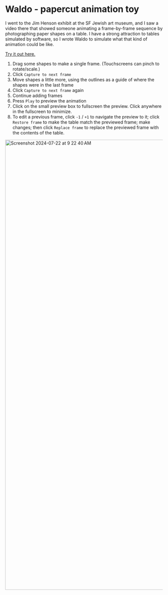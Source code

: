 # Waldo - papercut animation toy

I went to the Jim Henson exhibit at the SF Jewish art museum, and I saw a video there that showed someone animating a frame-by-frame sequence by photographing paper shapes on a table. I have a strong attraction to tables simulated by software, so I wrote Waldo to simulate what that kind of animation could be like.

[Try it out here.](http://david-lee.net/waldo/)

1. Drag some shapes to make a single frame. (Touchscreens can pinch to rotate/scale.)
2. Click `Capture to next frame`
3. Move shapes a little more, using the outlines as a guide of where the shapes were in the last frame
4. Click `Capture to next frame` again
5. Continue adding frames
6. Press `Play` to preview the animation
7. Click on the small preview box to fullscreen the preview. Click anywhere in the fullscreen to minimize.
8. To edit a previous frame, click `-1` / `+1` to navigate the preview to it; click `Restore frame` to make the table match the previewed frame; make changes; then click `Replace frame` to replace the previewed frame with the contents of the table.

<img width="1440" alt="Screenshot 2024-07-22 at 9 22 40 AM" src="https://github.com/user-attachments/assets/b85c1e15-1396-48f0-8187-ac44552095d3">
